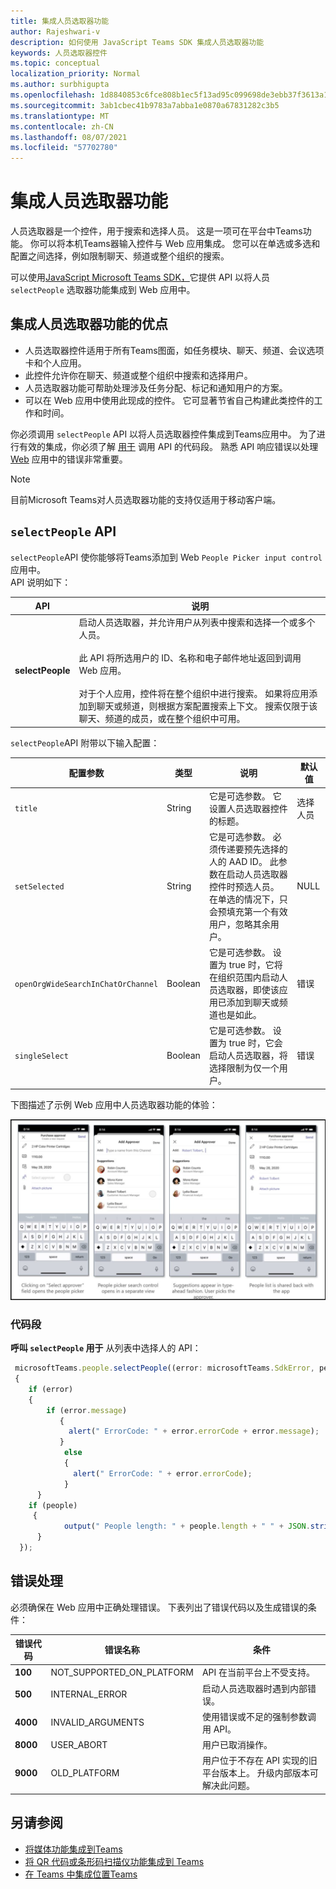 ```yaml
---
title: 集成人员选取器功能
author: Rajeshwari-v
description: 如何使用 JavaScript Teams SDK 集成人员选取器功能
keywords: 人员选取器控件
ms.topic: conceptual
localization_priority: Normal
ms.author: surbhigupta
ms.openlocfilehash: 1d8840853c6fce808b1ec5f13ad95c099698de3ebb37f3613a14c64b4a11d3f8
ms.sourcegitcommit: 3ab1cbec41b9783a7abba1e0870a67831282c3b5
ms.translationtype: MT
ms.contentlocale: zh-CN
ms.lasthandoff: 08/07/2021
ms.locfileid: "57702780"
---
```

# <a name="integrate-people-picker-capability"></a>集成人员选取器功能 

人员选取器是一个控件，用于搜索和选择人员。 这是一项可在平台中Teams功能。 你可以将本机Teams器输入控件与 Web 应用集成。 您可以在单选或多选和配置之间选择，例如限制聊天、频道或整个组织的搜索。

可以使用[JavaScript Microsoft Teams SDK，](/javascript/api/overview/msteams-client?view=msteams-client-js-latest&preserve-view=true)它提供 API 以将人员 `selectPeople` 选取器功能集成到 Web 应用中。 

## <a name="advantages-of-integrating-people-picker-capability"></a>集成人员选取器功能的优点

* 人员选取器控件适用于所有Teams图面，如任务模块、聊天、频道、会议选项卡和个人应用。
* 此控件允许你在聊天、频道或整个组织中搜索和选择用户。
*  人员选取器功能可帮助处理涉及任务分配、标记和通知用户的方案。 
* 可以在 Web 应用中使用此现成的控件。 它可显著节省自己构建此类控件的工作和时间。

你必须调用 `selectPeople` API 以将人员选取器控件集成到Teams应用中。 为了进行有效的集成，你必须了解 [用于](#code-snippet) 调用 API 的代码段。 熟悉 API 响应错误以处理 [Web](#error-handling) 应用中的错误非常重要。

> [!NOTE] 
> 目前Microsoft Teams对人员选取器功能的支持仅适用于移动客户端。

## <a name="selectpeople-api"></a>`selectPeople` API 

`selectPeople`API 使你能够将Teams添加到 Web `People Picker input control` 应用中。  
API 说明如下：

| API      | 说明  |
| --- | --- |
|**selectPeople**|启动人员选取器，并允许用户从列表中搜索和选择一个或多个人员。<br/><br/>此 API 将所选用户的 ID、名称和电子邮件地址返回到调用 Web 应用。<br/><br/>对于个人应用，控件将在整个组织中进行搜索。 如果将应用添加到聊天或频道，则根据方案配置搜索上下文。 搜索仅限于该聊天、频道的成员，或在整个组织中可用。|

`selectPeople`API 附带以下输入配置：

|配置参数|类型|说明| 默认值|
|-----|------|--------------|------|
|`title`| String| 它是可选参数。 它设置人员选取器控件的标题。 | 选择人员|
|`setSelected`|String| 它是可选参数。 必须传递要预先选择的人的 AAD ID。 此参数在启动人员选取器控件时预选人员。 在单选的情况下，只会预填充第一个有效用户，忽略其余用户。 |NULL| 
|`openOrgWideSearchInChatOrChannel`|Boolean | 它是可选参数。 设置为 true 时，它将在组织范围内启动人员选取器，即使该应用已添加到聊天或频道也是如此。 |错误|
|`singleSelect`|Boolean|它是可选参数。 设置为 true 时，它会启动人员选取器，将选择限制为仅一个用户。 |错误|

下图描述了示例 Web 应用中人员选取器功能的体验：

![人员选取器功能 Web 应用体验](../../assets/images/tabs/people-picker-control-capability.png)

### <a name="code-snippet"></a>代码段

**呼叫 `selectPeople` 用于** 从列表中选择人的 API：

```javascript
 microsoftTeams.people.selectPeople((error: microsoftTeams.SdkError, people: microsoftTeams.people.PeoplePickerResult[]) => 
 {
    if (error) 
    {
        if (error.message) 
           {
             alert(" ErrorCode: " + error.errorCode + error.message);
           }
            else 
            {
              alert(" ErrorCode: " + error.errorCode);
            }
      }
    if (people)
     {
            output(" People length: " + people.length + " " + JSON.stringify(people));
      }
  });
```

## <a name="error-handling"></a>错误处理

必须确保在 Web 应用中正确处理错误。 下表列出了错误代码以及生成错误的条件： 

|错误代码 |  错误名称     | 条件|
| --------- | --------------- | -------- |
| **100** | NOT_SUPPORTED_ON_PLATFORM | API 在当前平台上不受支持。|
| **500** | INTERNAL_ERROR | 启动人员选取器时遇到内部错误。|
| **4000** | INVALID_ARGUMENTS | 使用错误或不足的强制参数调用 API。|
| **8000** | USER_ABORT |用户已取消操作。|
| **9000** | OLD_PLATFORM | 用户位于不存在 API 实现的旧平台版本上。  升级内部版本可解决此问题。|

## <a name="see-also"></a>另请参阅

* [将媒体功能集成到Teams](mobile-camera-image-permissions.md)
* [将 QR 代码或条形码扫描仪功能集成到 Teams](qr-barcode-scanner-capability.md)
* [在 Teams 中集成位置Teams](location-capability.md)
